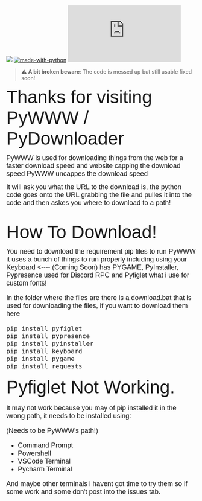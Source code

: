 ![](https://i.ibb.co/7pVnP49/Python-logo-and-wordmark-svg.png)
[![made-with-python](https://img.shields.io/badge/Made%20with-Python-1f425f.svg)](https://www.python.org/) [![Latest release](https://badgen.net/github/release/Naereen/Strapdown.js)](https://github.com/MooManisLoud/PyWWW)


> :warning: **A bit broken beware**: The code is messed up but still usable fixed soon!


<font size="7" face="Arial">Thanks for visiting PyWWW / PyDownloader</font>

<font size="4" face="Arial">PyWWW is used for downloading things from the web for a faster download speed and website capping the download speed PyWWW uncappes the download speed</font>

<font size="4" face="Arial">It will ask you what the URL to the download is, the python code goes onto the URL grabbing the file and pulles it into the code and then askes you where to download to a path!</font>

#

<font size="7" face="Arial">How To Download!</font>

<font size="4" face="Arial">You need to download the requirement pip files to run PyWWW it uses a bunch of things to run properly including using your Keyboard <---- (Coming Soon) has PYGAME, PyInstaller, Pypresence used for Discord RPC  and Pyfiglet what i use for custom fonts!<font>

<font size="4" face="Arial">In the folder where the files are there is a download.bat that is used for downloading the files, if you want to download them here</font>

```
pip install pyfiglet
pip install pypresence
pip install pyinstaller
pip install keyboard
pip install pygame
pip install requests
```

<font size="7" face="Arial">Pyfiglet Not Working.</font>

<font size="4" face="Arial">It may not work because you may of pip installed it in the wrong path, it needs to be installed using:</font>

(Needs to be PyWWW's path!)

- Command Prompt
- Powershell
- VSCode Terminal
- Pycharm Terminal

And maybe other terminals i havent got time to try them so if some work and some don't post into the issues tab.
#
